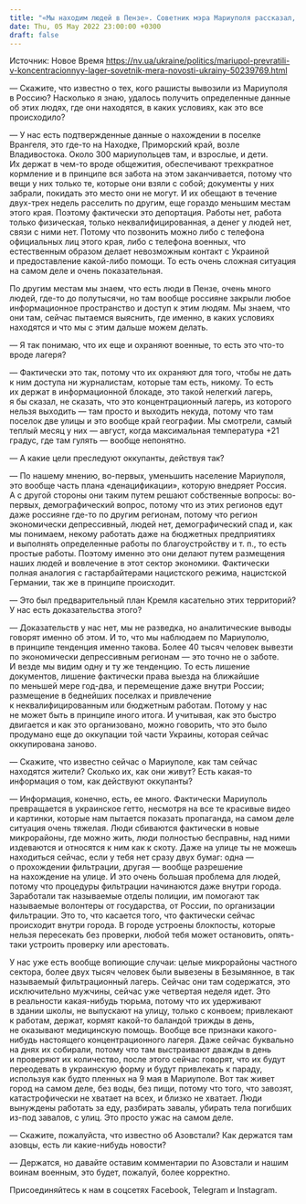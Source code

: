 ```yaml
---
title: "«Мы находим людей в Пензе». Советник мэра Мариуполя рассказал, как кафиры превращают город в концентрационный лагерь — интервью"
date: Thu, 05 May 2022 23:00:00 +0300
draft: false
---
```

Источник: Новое Время https://nv.ua/ukraine/politics/mariupol-prevratili-v-koncentracionnyy-lager-sovetnik-mera-novosti-ukrainy-50239769.html


— Скажите, что известно о тех, кого рашисты вывозили из Мариуполя в Россию? Насколько я знаю, удалось получить определенные данные об этих людях, где они находятся, в каких условиях, как это все происходило?

— У нас есть подтвержденные данные о нахождении в поселке Врангеля, это где-то на Находке, Приморский край, возле Владивостока. Около 300 мариупольцев там, и взрослые, и дети. Их держат в чем-то вроде общежития, обеспечивают трехкратное кормление и в принципе вся забота на этом заканчивается, потому что вещи у них только те, которые они взяли с собой; документы у них забрали, покидать это место они не могут. И их обещают в течение двух-трех недель расселить по другим, еще гораздо меньшим местам этого края. Поэтому фактически это депортация. Работы нет, работа только физическая, только неквалифицированная, а денег у людей нет, связи с ними нет. Потому что позвонить можно либо с телефона официальных лиц этого края, либо с телефона военных, что естественным образом делает невозможным контакт с Украиной и предоставление какой-либо помощи. То есть очень сложная ситуация на самом деле и очень показательная.

По другим местам мы знаем, что есть люди в Пензе, очень много людей, где-то до полутысячи, но там вообще россияне закрыли любое информационное пространство и доступ к этим людям. Мы знаем, что они там, сейчас пытаемся выяснить, где именно, в каких условиях находятся и что мы с этим дальше можем делать.

— Я так понимаю, что их еще и охраняют военные, то есть это что-то вроде лагеря?

— Фактически это так, потому что их охраняют для того, чтобы не дать к ним доступа ни журналистам, которые там есть, никому. То есть их держат в информационной блокаде, это такой нелегкий лагерь, я бы сказал, не сказать, что это концентрационный лагерь, из которого нельзя выходить — там просто и выходить некуда, потому что там поселок две улицы и это вообще край географии. Мы смотрели, самый теплый месяц у них — август, когда максимальная температура +21 градус, где там гулять — вообще непонятно.

— А какие цели преследуют оккупанты, действуя так?

— По нашему мнению, во-первых, уменьшить население Мариуполя, это вообще часть плана «денацификации», которую внедряет Россия. А с другой стороны они таким путем решают собственные вопросы: во-первых, демографический вопрос, потому что из этих регионов едут даже россияне где-то по другим регионам, потому что регион экономически депрессивный, людей нет, демографический спад и, как мы понимаем, некому работать даже на бюджетных предприятиях и выполнять определенные работы по благоустройству и т. п., то есть простые работы. Поэтому именно это они делают путем размещения наших людей и вовлечение в этот сектор экономики. Фактически полная аналогия с гастарбайтерами нацистского режима, нацистской Германии, так же в принципе происходит.

— Это был предварительный план Кремля касательно этих территорий? У нас есть доказательства этого?

— Доказательств у нас нет, мы не разведка, но аналитические выводы говорят именно об этом. И то, что мы наблюдаем по Мариуполю, в принципе тенденция именно такова. Более 40 тысяч человек вывезти по экономически депрессивным регионам — это точно не о заботе. И везде мы видим одну и ту же тенденцию. То есть лишение документов, лишение фактически права выезда на ближайшие по меньшей мере год-два, и перемещение даже внутри России; размещение в беднейших поселках и привлечение к неквалифицированным или бюджетным работам. Потому у нас не может быть в принципе иного итога. И учитывая, как это быстро двигается и как это организовано, можно говорить, что это было продумано еще до оккупации той части Украины, которая сейчас оккупирована заново.

— Скажите, что известно сейчас о Мариуполе, как там сейчас находятся жители? Сколько их, как они живут? Есть какая-то информация о том, как действуют оккупанты?

— Информация, конечно, есть, ее много. Фактически Мариуполь превращается в украинское гетто, несмотря на все те красивые видео и картинки, которые нам пытается показать пропаганда, на самом деле ситуация очень тяжелая. Люди сбиваются фактически в новые микрорайоны, где можно жить, люди полностью бесправны, над ними издеваются и относятся к ним как к скоту. Даже на улице ты не можешь находиться сейчас, если у тебя нет сразу двух бумаг: одна — о прохождении фильтрации, другая — вообще разрешение на нахождение на улице. И это очень большая проблема для людей, потому что процедуры фильтрации начинаются даже внутри города. Заработали так называемые отделы полиции, им помогают так называемые волонтеры от государства, от России, по организации фильтрации. Это то, что касается того, что фактически сейчас происходит внутри города. В городе устроены блокпосты, которые нельзя пересекать без проверки, любой тебя может остановить, опять-таки устроить проверку или арестовать.

У нас уже есть вообще вопиющие случаи: целые микрорайоны частного сектора, более двух тысяч человек были вывезены в Безымянное, в так называемый фильтрационный лагерь. Сейчас они там содержатся, это исключительно мужчины, сейчас уже четвертая неделя идет. Это в реальности какая-нибудь тюрьма, потому что их удерживают в здании школы, не выпускают на улицу, только с конвоем; привлекают к работам, держат, кормят какой-то баландой трижды в день, не оказывают медицинскую помощь. Вообще все признаки какого-нибудь настоящего концентрационного лагеря. Даже сейчас буквально на днях их собирали, потому что там выстраивают дважды в день и проверяют их количество, после этого сейчас говорят, что их будут переодевать в украинскую форму и будут привлекать к параду, используя как будто пленных на 9 мая в Мариуполе. Вот так живет город на самом деле, без воды, без пищи, потому что того, что завозят, катастрофически не хватает на всех, и близко не хватает. Люди вынуждены работать за еду, разбирать завалы, убирать тела погибших из-под завалов, с улиц. Это просто ужас на самом деле.

— Скажите, пожалуйста, что известно об Азовстали? Как держатся там азовцы, есть ли какие-нибудь новости?

— Держатся, но давайте оставим комментарии по Азовстали и нашим воинам военным, это будет, пожалуй, более корректно.

Присоединяйтесь к нам в соцсетях Facebook, Telegram и Instagram.
